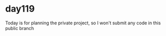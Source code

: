 # day119

Today is for planning the private project, so I won't submit any code in this public branch